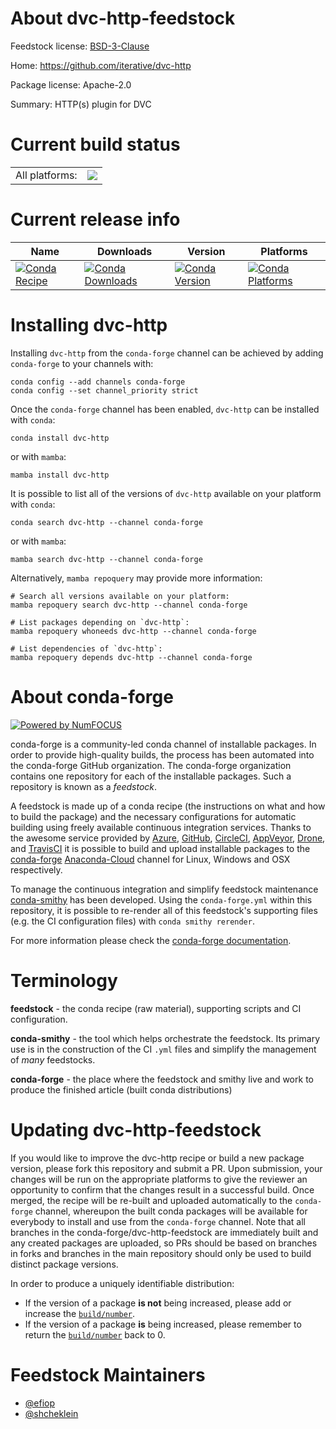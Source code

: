 About dvc-http-feedstock
========================

Feedstock license: [BSD-3-Clause](https://github.com/conda-forge/dvc-http-feedstock/blob/main/LICENSE.txt)

Home: https://github.com/iterative/dvc-http

Package license: Apache-2.0

Summary: HTTP(s) plugin for DVC

Current build status
====================


<table><tr><td>All platforms:</td>
    <td>
      <a href="https://dev.azure.com/conda-forge/feedstock-builds/_build/latest?definitionId=17039&branchName=main">
        <img src="https://dev.azure.com/conda-forge/feedstock-builds/_apis/build/status/dvc-http-feedstock?branchName=main">
      </a>
    </td>
  </tr>
</table>

Current release info
====================

| Name | Downloads | Version | Platforms |
| --- | --- | --- | --- |
| [![Conda Recipe](https://img.shields.io/badge/recipe-dvc--http-green.svg)](https://anaconda.org/conda-forge/dvc-http) | [![Conda Downloads](https://img.shields.io/conda/dn/conda-forge/dvc-http.svg)](https://anaconda.org/conda-forge/dvc-http) | [![Conda Version](https://img.shields.io/conda/vn/conda-forge/dvc-http.svg)](https://anaconda.org/conda-forge/dvc-http) | [![Conda Platforms](https://img.shields.io/conda/pn/conda-forge/dvc-http.svg)](https://anaconda.org/conda-forge/dvc-http) |

Installing dvc-http
===================

Installing `dvc-http` from the `conda-forge` channel can be achieved by adding `conda-forge` to your channels with:

```
conda config --add channels conda-forge
conda config --set channel_priority strict
```

Once the `conda-forge` channel has been enabled, `dvc-http` can be installed with `conda`:

```
conda install dvc-http
```

or with `mamba`:

```
mamba install dvc-http
```

It is possible to list all of the versions of `dvc-http` available on your platform with `conda`:

```
conda search dvc-http --channel conda-forge
```

or with `mamba`:

```
mamba search dvc-http --channel conda-forge
```

Alternatively, `mamba repoquery` may provide more information:

```
# Search all versions available on your platform:
mamba repoquery search dvc-http --channel conda-forge

# List packages depending on `dvc-http`:
mamba repoquery whoneeds dvc-http --channel conda-forge

# List dependencies of `dvc-http`:
mamba repoquery depends dvc-http --channel conda-forge
```


About conda-forge
=================

[![Powered by
NumFOCUS](https://img.shields.io/badge/powered%20by-NumFOCUS-orange.svg?style=flat&colorA=E1523D&colorB=007D8A)](https://numfocus.org)

conda-forge is a community-led conda channel of installable packages.
In order to provide high-quality builds, the process has been automated into the
conda-forge GitHub organization. The conda-forge organization contains one repository
for each of the installable packages. Such a repository is known as a *feedstock*.

A feedstock is made up of a conda recipe (the instructions on what and how to build
the package) and the necessary configurations for automatic building using freely
available continuous integration services. Thanks to the awesome service provided by
[Azure](https://azure.microsoft.com/en-us/services/devops/), [GitHub](https://github.com/),
[CircleCI](https://circleci.com/), [AppVeyor](https://www.appveyor.com/),
[Drone](https://cloud.drone.io/welcome), and [TravisCI](https://travis-ci.com/)
it is possible to build and upload installable packages to the
[conda-forge](https://anaconda.org/conda-forge) [Anaconda-Cloud](https://anaconda.org/)
channel for Linux, Windows and OSX respectively.

To manage the continuous integration and simplify feedstock maintenance
[conda-smithy](https://github.com/conda-forge/conda-smithy) has been developed.
Using the ``conda-forge.yml`` within this repository, it is possible to re-render all of
this feedstock's supporting files (e.g. the CI configuration files) with ``conda smithy rerender``.

For more information please check the [conda-forge documentation](https://conda-forge.org/docs/).

Terminology
===========

**feedstock** - the conda recipe (raw material), supporting scripts and CI configuration.

**conda-smithy** - the tool which helps orchestrate the feedstock.
                   Its primary use is in the construction of the CI ``.yml`` files
                   and simplify the management of *many* feedstocks.

**conda-forge** - the place where the feedstock and smithy live and work to
                  produce the finished article (built conda distributions)


Updating dvc-http-feedstock
===========================

If you would like to improve the dvc-http recipe or build a new
package version, please fork this repository and submit a PR. Upon submission,
your changes will be run on the appropriate platforms to give the reviewer an
opportunity to confirm that the changes result in a successful build. Once
merged, the recipe will be re-built and uploaded automatically to the
`conda-forge` channel, whereupon the built conda packages will be available for
everybody to install and use from the `conda-forge` channel.
Note that all branches in the conda-forge/dvc-http-feedstock are
immediately built and any created packages are uploaded, so PRs should be based
on branches in forks and branches in the main repository should only be used to
build distinct package versions.

In order to produce a uniquely identifiable distribution:
 * If the version of a package **is not** being increased, please add or increase
   the [``build/number``](https://docs.conda.io/projects/conda-build/en/latest/resources/define-metadata.html#build-number-and-string).
 * If the version of a package **is** being increased, please remember to return
   the [``build/number``](https://docs.conda.io/projects/conda-build/en/latest/resources/define-metadata.html#build-number-and-string)
   back to 0.

Feedstock Maintainers
=====================

* [@efiop](https://github.com/efiop/)
* [@shcheklein](https://github.com/shcheklein/)

